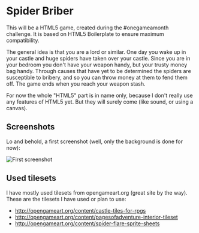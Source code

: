 # Spider Briber

This will be a HTML5 game, created during the #onegameamonth challenge.
It is based on HTML5 Boilerplate to ensure maximum compatibility.

The general idea is that you are a lord or similar. One day you wake up in your castle
and huge spiders have taken over your castle. Since you are in your bedroom you don't have
your weapon handy, but your trusty money bag handy.
Through causes that have yet to be determined the spiders are susceptible to bribery,
and so you can throw money at them to fend them off.
The game ends when you reach your weapon stash.

For now the whole "HTML5" part is in name only, because I don't really use any
features of HTML5 yet. But they will surely come (like sound, or using a canvas).

## Screenshots

Lo and behold, a first screenshot (well, only the background is done for now):

![First screenshot](https://raw.github.com/olilo/spider-briber/master/img/screenshots/spider_briber_background1.png)

## Used tilesets

I have mostly used tilesets from opengameart.org (great site by the way).
These are the tilesets I have used or plan to use:

  * http://opengameart.org/content/castle-tiles-for-rpgs
  * http://opengameart.org/content/pagesofadventure-interior-tileset
  * http://opengameart.org/content/spider-flare-sprite-sheets
